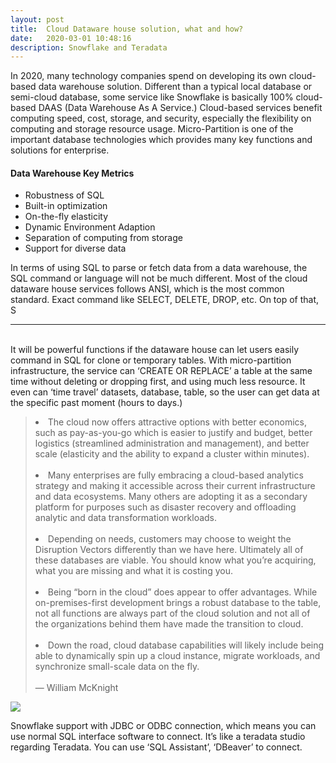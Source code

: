 ```yaml
---
layout: post
title:  Cloud Dataware house solution, what and how?
date:   2020-03-01 10:48:16
description: Snowflake and Teradata
---
```

In 2020, many technology companies spend on developing its own cloud-based data warehouse solution. 
Different than a typical local database or semi-cloud database, some service like Snowflake is basically 100% cloud-based DAAS (Data Warehouse As A Service.)
Cloud-based services benefit computing speed, cost, storage, and security, especially the flexibility on computing and storage resource usage.
Micro-Partition is one of the important database technologies which provides many key functions and solutions for enterprise. 


#### Data Warehouse Key Metrics
<ul>
	<li>Robustness of SQL</li>
	<li>Built-in optimization</li>
	<li>On-the-fly elasticity</li>
	<li>Dynamic Environment Adaption</li>
	<li>Separation of computing from storage</li>
	<li>Support for diverse data</li>
</ul>

In terms of using SQL to parse or fetch data from a data warehouse, the SQL command or language will not be much different. 
Most of the cloud dataware house services follows ANSI, which is the most common standard. 
Exact command like SELECT, DELETE, DROP, etc. On top of that, S


<hr>
<br/>
It will be powerful functions if the dataware house can let users easily command in SQL for clone or temporary tables. 
With micro-partition infrastructure, the service can ‘CREATE OR REPLACE’ a table at the same time without deleting or dropping first, and using much less resource. 
It even can ‘time travel’ datasets, database, table, so the user can get data at the specific past moment (hours to days.) 

<blockquote>
	<li>The cloud now offers attractive options with better economics, such as pay-as-you-go which
is easier to justify and budget, better logistics (streamlined administration and management),
and better scale (elasticity and the ability to expand a cluster within minutes).</li>
<br/>
	<li>Many enterprises are fully embracing a cloud-based analytics strategy and making it
accessible across their current infrastructure and data ecosystems. Many others are
adopting it as a secondary platform for purposes such as disaster recovery and offloading
analytic and data transformation workloads.</li>
<br/>
	<li>Depending on needs, customers may choose to weight the Disruption Vectors differently
than we have here. Ultimately all of these databases are viable. You should know what
you’re acquiring, what you are missing and what it is costing you.</li>
<br/>
	<li>Being “born in the cloud” does appear to offer advantages. While on-premises-first
development brings a robust database to the table, not all functions are always part of the
cloud solution and not all of the organizations behind them have made the transition to
cloud.</li>
<br/>
	<li>Down the road, cloud database capabilities will likely include being able to dynamically spin
up a cloud instance, migrate workloads, and synchronize small-scale data on the fly.</li>
<br/>
	— William McKnight
</blockquote>

<div>
	<img class="col three caption" src="{{ site.baseurl }}/img/datawarehouse_comparing.png" >
</div>

Snowflake support with JDBC or ODBC connection, which means you can use normal SQL interface software to connect. It’s like a teradata studio regarding Teradata. You can use ‘SQL Assistant’, ‘DBeaver’ to connect.

